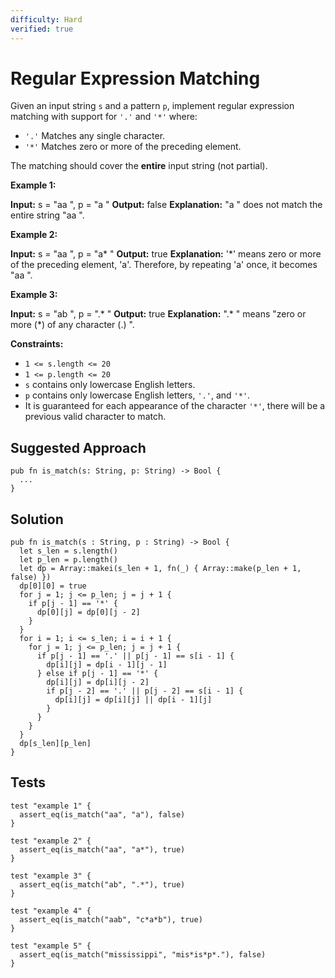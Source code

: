```yaml
---
difficulty: Hard
verified: true
---
```


# Regular Expression Matching

Given an input string `s` and a pattern `p`, implement regular expression matching with support for `'.'` and `'*'` where:

* `'.'` Matches any single character.
* `'*'` Matches zero or more of the preceding element.

The matching should cover the **entire** input string (not partial).

**Example 1:**

**Input:** s =  "aa ", p =  "a "
**Output:** false
**Explanation:**  "a " does not match the entire string  "aa ".

**Example 2:**

**Input:** s =  "aa ", p =  "a\* "
**Output:** true
**Explanation:** '\*' means zero or more of the preceding element, 'a'. Therefore, by repeating 'a' once, it becomes  "aa ".

**Example 3:**

**Input:** s =  "ab ", p =  ".\* "
**Output:** true
**Explanation:**  ".\* " means  "zero or more (\*) of any character (.) ".

**Constraints:**

* `1 <= s.length <= 20`
* `1 <= p.length <= 20`
* `s` contains only lowercase English letters.
* `p` contains only lowercase English letters, `'.'`, and `'*'`.
* It is guaranteed for each appearance of the character `'*'`, there will be a previous valid character to match.

## Suggested Approach

```mbt nocheck
pub fn is_match(s: String, p: String) -> Bool {
  ...
}
```

## Solution

```mbt
pub fn is_match(s : String, p : String) -> Bool {
  let s_len = s.length()
  let p_len = p.length()
  let dp = Array::makei(s_len + 1, fn(_) { Array::make(p_len + 1, false) })
  dp[0][0] = true
  for j = 1; j <= p_len; j = j + 1 {
    if p[j - 1] == '*' {
      dp[0][j] = dp[0][j - 2]
    }
  }
  for i = 1; i <= s_len; i = i + 1 {
    for j = 1; j <= p_len; j = j + 1 {
      if p[j - 1] == '.' || p[j - 1] == s[i - 1] {
        dp[i][j] = dp[i - 1][j - 1]
      } else if p[j - 1] == '*' {
        dp[i][j] = dp[i][j - 2]
        if p[j - 2] == '.' || p[j - 2] == s[i - 1] {
          dp[i][j] = dp[i][j] || dp[i - 1][j]
        }
      }
    }
  }
  dp[s_len][p_len]
}
```

## Tests

```moonbit
test "example 1" {
  assert_eq(is_match("aa", "a"), false)
}

test "example 2" {
  assert_eq(is_match("aa", "a*"), true)
}

test "example 3" {
  assert_eq(is_match("ab", ".*"), true)
}

test "example 4" {
  assert_eq(is_match("aab", "c*a*b"), true)
}

test "example 5" {
  assert_eq(is_match("mississippi", "mis*is*p*."), false)
}
```
